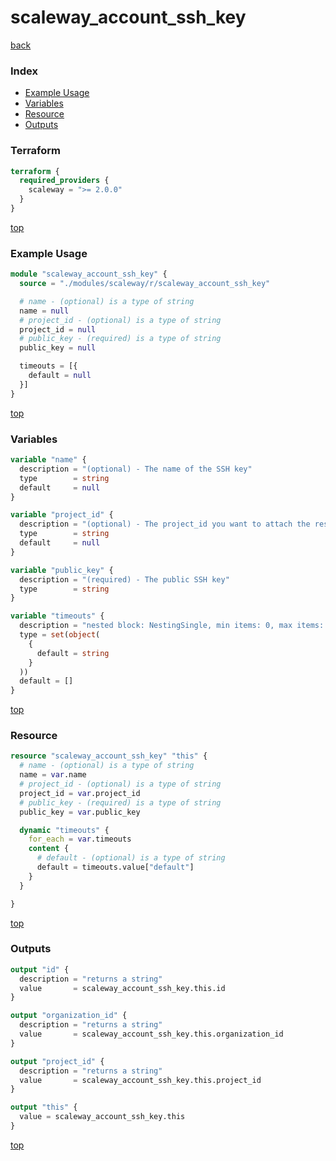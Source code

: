 # scaleway_account_ssh_key

[back](../scaleway.md)

### Index

- [Example Usage](#example-usage)
- [Variables](#variables)
- [Resource](#resource)
- [Outputs](#outputs)

### Terraform

```terraform
terraform {
  required_providers {
    scaleway = ">= 2.0.0"
  }
}
```

[top](#index)

### Example Usage

```terraform
module "scaleway_account_ssh_key" {
  source = "./modules/scaleway/r/scaleway_account_ssh_key"

  # name - (optional) is a type of string
  name = null
  # project_id - (optional) is a type of string
  project_id = null
  # public_key - (required) is a type of string
  public_key = null

  timeouts = [{
    default = null
  }]
}
```

[top](#index)

### Variables

```terraform
variable "name" {
  description = "(optional) - The name of the SSH key"
  type        = string
  default     = null
}

variable "project_id" {
  description = "(optional) - The project_id you want to attach the resource to"
  type        = string
  default     = null
}

variable "public_key" {
  description = "(required) - The public SSH key"
  type        = string
}

variable "timeouts" {
  description = "nested block: NestingSingle, min items: 0, max items: 0"
  type = set(object(
    {
      default = string
    }
  ))
  default = []
}
```

[top](#index)

### Resource

```terraform
resource "scaleway_account_ssh_key" "this" {
  # name - (optional) is a type of string
  name = var.name
  # project_id - (optional) is a type of string
  project_id = var.project_id
  # public_key - (required) is a type of string
  public_key = var.public_key

  dynamic "timeouts" {
    for_each = var.timeouts
    content {
      # default - (optional) is a type of string
      default = timeouts.value["default"]
    }
  }

}
```

[top](#index)

### Outputs

```terraform
output "id" {
  description = "returns a string"
  value       = scaleway_account_ssh_key.this.id
}

output "organization_id" {
  description = "returns a string"
  value       = scaleway_account_ssh_key.this.organization_id
}

output "project_id" {
  description = "returns a string"
  value       = scaleway_account_ssh_key.this.project_id
}

output "this" {
  value = scaleway_account_ssh_key.this
}
```

[top](#index)